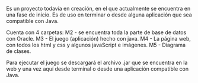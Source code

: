 Es un proyecto todavía en creación, en el que actualmente se encuentra en una fase de inicio. Es de uso en terminar o desde alguna aplicación que sea compatible con Java. 

Cuenta con 4 carpetas: 
M2 - se encuentra toda la parte de base de datos con Oracle. 
M3 - El juego (aplicación) hecho con java. 
M4 - La página web, con todos los html y css y algunos javaScript e imágenes. 
M5 - Diagrama de clases.

Para ejecutar el juego se descargará el archivo .jar que se encuentra en la web y una vez aquí desde terminal o desde una aplicación compatible con Java.
